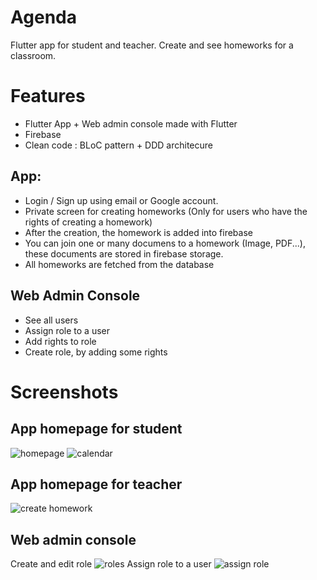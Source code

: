 # Agenda
Flutter app for student and teacher. Create and see homeworks for a classroom.

# Features 

- Flutter App + Web admin console made with Flutter
- Firebase
- Clean code : BLoC pattern + DDD architecure

## App:
- Login / Sign up using email or Google account.
- Private screen for creating homeworks (Only for  users who have the rights of creating a homework)
- After the creation, the homework is added into firebase
- You can join one or many documens to a homework (Image, PDF...), these documents are stored in firebase storage.
- All homeworks are fetched from the database

## Web Admin Console

- See all users
- Assign role to a user
- Add rights to role
- Create role, by adding some rights

# Screenshots
## App homepage for student
![homepage](https://github.com/bdeguigne/Agenda/blob/master/screenshots/app-home_page.png)
![calendar](https://github.com/bdeguigne/Agenda/blob/master/screenshots/app-calendar.png)

## App homepage for teacher
![create homework](https://github.com/bdeguigne/Agenda/blob/master/screenshots/app-create_homework.jpg)

## Web admin console
Create and edit role 
![roles](https://github.com/bdeguigne/Agenda/blob/master/screenshots/web-admin-roles.png)
Assign role to a user
![assign role](https://github.com/bdeguigne/Agenda/blob/master/screenshots/web-admin-assign_role.png)
